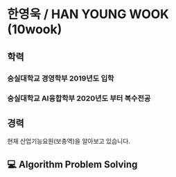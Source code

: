 # 한영욱 / HAN YOUNG WOOK (10wook)
## 학력

### 숭실대학교 경영학부 2019년도 입학
### 숭실대학교 AI융합학부 2020년도 부터 복수전공


## 경력
현재 산업기능요원(보충역)을 알아보고 있습니다.


## 💻 Algorithm Problem Solving

